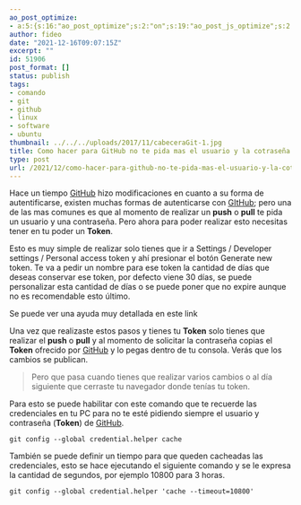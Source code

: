 ```yaml
---
ao_post_optimize:
- a:5:{s:16:"ao_post_optimize";s:2:"on";s:19:"ao_post_js_optimize";s:2:"on";s:20:"ao_post_css_optimize";s:2:"on";s:12:"ao_post_ccss";s:2:"on";s:16:"ao_post_lazyload";s:2:"on";}
author: fideo
date: "2021-12-16T09:07:15Z"
excerpt: ""
id: 51906
post_format: []
status: publish
tags:
- comando
- git
- github
- linux
- software
- ubuntu
thumbnail: ../../../uploads/2017/11/cabeceraGit-1.jpg
title: Como hacer para GitHub no te pida mas el usuario y la cotraseña
type: post
url: /2021/12/como-hacer-para-github-no-te-pida-mas-el-usuario-y-la-cotrasena.html
---
```


Hace un tiempo <u>GitHub</u> hizo modificaciones en cuanto a su forma de autentificarse, existen muchas formas de autenticarse con <u>GItHub</u>; pero una de las mas comunes es que al momento de realizar un **push** o **pull** te pida un usuario y una contraseña. Pero ahora para poder realizar esto necesitas tener en tu poder un **Token**.

Esto es muy simple de realizar solo tienes que ir a Settings / Developer settings / Personal access token y ahí presionar el botón Generate new token. Te va a pedir un nombre para ese token la cantidad de días que deseas conservar ese token, por defecto viene 30 días, se puede personalizar esta cantidad de días o se puede poner que no expire aunque no es recomendable esto último.

Se puede ver una ayuda muy detallada en este link

Una vez que realizaste estos pasos y tienes tu **Token** solo tienes que realizar el **push** o **pull** y al momento de solicitar la contraseña copias el **Token** ofrecido por <u>GitHub</u> y lo pegas dentro de tu consola. Verás que los cambios se publican.

> Pero que pasa cuando tienes que realizar varios cambios o al día siguiente que cerraste tu navegador donde tenías tu token.

Para esto se puede habilitar con este comando que te recuerde las credenciales en tu PC para no te esté pidiendo siempre el usuario y contraseña (**Token**) de <u>GitHub</u>.

```
git config --global credential.helper cache
```
  
También se puede definir un tiempo para que queden cacheadas las credenciales, esto se hace ejecutando el siguiente comando y se le expresa la cantidad de segundos, por ejemplo 10800 para 3 horas.

```
git config --global credential.helper 'cache --timeout=10800'
```
